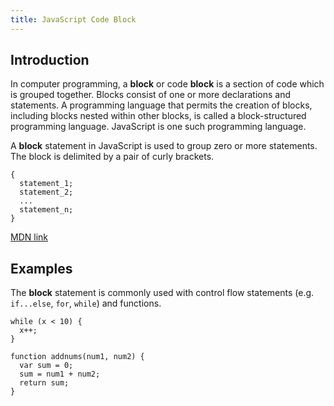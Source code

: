 ```yaml
---
title: JavaScript Code Block
---
```

## Introduction

In computer programming, a **block** or code **block** is a section of code which is grouped together. Blocks consist of one or more declarations and statements. A programming language that permits the creation of blocks, including blocks nested within other blocks, is called a block-structured programming language. JavaScript is one such programming language.

A **block** statement in JavaScript is used to group zero or more statements. The block is delimited by a pair of curly brackets.

    {
      statement_1;
      statement_2;
      ...
      statement_n;
    }

[MDN link](https://developer.mozilla.org/en-US/docs/Web/JavaScript/Reference/Statements/block)

## Examples

The **block** statement is commonly used with control flow statements (e.g. `if...else`, `for`, `while`) and functions.

    while (x < 10) {
      x++;
    }

    function addnums(num1, num2) {
      var sum = 0;
      sum = num1 + num2;
      return sum;
    }